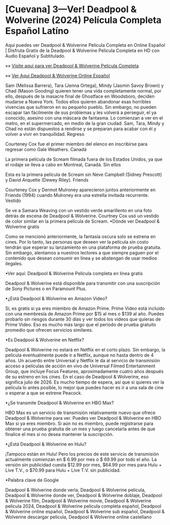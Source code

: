 # [Cuevana] 3—Ver! Deadpool & Wolverine (2024) Película Completa Español Latíno

Aquí puedes ver Deadpool & Wolverine Pelicula Completa en Online Español | Disfruta Gratis de la Deadpool & Wolverine Pelicula Completa en HD con Audio Español y Subtitulado.

»» [Visite aquí para ver Deadpool & Wolverine Pelicula Completa](https://aiflix.pro/es/movie/533535/deadpool-wolverine)

»» [Ver Aqui Deadpool & Wolverine Online Español](https://aiflix.pro/es/movie/533535/deadpool-wolverine)

Sam (Melissa Barrera), Tara (Jenna Ortega), Mindy (Jasmin Savoy Brown) y Chad (Mason Gooding) quieren tener una vida completamente normal, por ello, después de la masacre final de Ghostface en Woodsboro, deciden mudarse a Nueva York. Todos ellos quieren abandonar esas horribles vivencias que sufrieron en su pequeño pueblo. Sin embargo, no pueden escapar tan fácilmente de sus problemas y les volverá a perseguir, el ya conocido, asesino con una máscara de fantasma. Lo comienzan a ver en el metro, en el supermercado, en medio de la gran ciudad. Sam, Tara, Mindy y Chad no están dispuestos a rendirse y se preparan para acabar con él y volver a vivir en tranquilidad.
Regreso

Courteney Cox fue el primer miembro del elenco en inscribirse para regresar como Gale Weathers.
Canadá

La primera película de Scream filmada fuera de los Estados Unidos, ya que el rodaje se lleva a cabo en Montreal, Canadá.
Sin ellos

Esta es la primera película de Scream sin Neve Campbell (Sidney Prescott) y David Arquette (Dewey Riley).
Friends

Courteney Cox y Dermot Mulroney aparecieron juntos anteriormente en Friends (1994) cuando Mulroney era una estrella invitada recurrente.
Vestido

Se ve a Samara Weaving con un vestido verde amarillento en una foto detrás de escena de Deadpool & Wolverine. Courtney Cox usó un vestido de color similar en la primera película de Scream.
•Dónde ver Deadpool & Wolverine gratis

Como se mencionó anteriormente, la fantasía oscura solo se estrena en cines. Por lo tanto, las personas que deseen ver la película sin costo tendrán que esperar su lanzamiento en una plataforma de prueba gratuita. Sin embargo, alentamos a nuestros lectores a que siempre paguen por el contenido que desean consumir en línea y se abstengan de usar medios ilegales.

•Ver aquí: Deadpool & Wolverine Película completa en línea gratis

Deadpool & Wolverine está disponible para transmitir con una suscripción de Sony Pictures o en Paramount Plus.

•¿Está Deadpool & Wolverine en Amazon Video?

Sí, es gratis si ya eres miembro de Amazon Prime. Prime Video está incluido con una membresía de Amazon Prime por $15 al mes o $139 al año. Puedes probarlo sin riesgos durante 30 días y ver todos los videos que quieras de Prime Video. Eso es mucho más largo que el período de prueba gratuito promedio que ofrecen servicios similares.

•Es Deadpool & Wolverine en Netflix?

Deadpool & Wolverine no estará en Netflix en el corto plazo. Sin embargo, la película eventualmente puede ir a Netflix, aunque no hasta dentro de 4 años. Un acuerdo entre Universal y Netflix le da al servicio de transmisión acceso a películas de acción en vivo de Universal Filmed Entertainment Group, que incluye Focus Features, aproximadamente cuatro años después de su estreno en los cines. En el caso de Deadpool & Wolverine, eso significa julio de 2026. Es mucho tiempo de espera, así que si quieres ver la película lo antes posible, lo mejor que puedes hacer es ir a una sala de cine o esperar a que se estrene Peacock.

•¿Se transmite Deadpool & Wolverine en HBO Max?

HBO Max es un servicio de transmisión relativamente nuevo que ofrece Deadpool & Wolverine para ver. Puedes ver Deadpool & Wolverine en HBO Max si ya eres miembro. Si aún no es miembro, puede registrarse para obtener una prueba gratuita de un mes y luego cancelarla antes de que finalice el mes si no desea mantener la suscripción.

•¿Está Deadpool & Wolverine en Hulu?

¡Tampoco están en Hulu! Pero los precios de este servicio de transmisión actualmente comienzan en $ 6.99 por mes o $ 69.99 por todo el año. La versión sin publicidad cuesta $12.99 por mes, $64.99 por mes para Hulu + Live T.V., o $70.99 para Hulu + Live T.V. sin publicidad.

•Palabra clave de Google

Deadpool & Wolverine donde verla, Deadpool & Wolverine pelicula, Deadpool & Wolverine donde ver, Deadpool & Wolverine doblaje, Deadpool & Wolverine film, Deadpool & Wolverine movie, Deadpool & Wolverine pelicula 2024, Deadpool & Wolverine pelicula completa español, Deadpool & Wolverine online español, Deadpool & Wolverine sub español, Deadpool & Wolverine descargar pelicula, Deadpool & Wolverine online castellano
